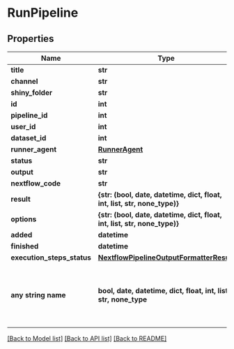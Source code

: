 # RunPipeline


## Properties
Name | Type | Description | Notes
------------ | ------------- | ------------- | -------------
**title** | **str** |  | [optional] 
**channel** | **str** |  | [optional] 
**shiny_folder** | **str** |  | [optional] 
**id** | **int** |  | [optional] 
**pipeline_id** | **int** |  | [optional] 
**user_id** | **int** |  | [optional] 
**dataset_id** | **int** |  | [optional] 
**runner_agent** | [**RunnerAgent**](RunnerAgent.md) |  | [optional] 
**status** | **str** |  | [optional] 
**output** | **str** |  | [optional] 
**nextflow_code** | **str** |  | [optional] 
**result** | **{str: (bool, date, datetime, dict, float, int, list, str, none_type)}** |  | [optional] 
**options** | **{str: (bool, date, datetime, dict, float, int, list, str, none_type)}** |  | [optional] 
**added** | **datetime** |  | [optional] 
**finished** | **datetime** |  | [optional] 
**execution_steps_status** | [**NextflowPipelineOutputFormatterResult**](NextflowPipelineOutputFormatterResult.md) |  | [optional] 
**any string name** | **bool, date, datetime, dict, float, int, list, str, none_type** | any string name can be used but the value must be the correct type | [optional]

[[Back to Model list]](../README.md#documentation-for-models) [[Back to API list]](../README.md#documentation-for-api-endpoints) [[Back to README]](../README.md)


